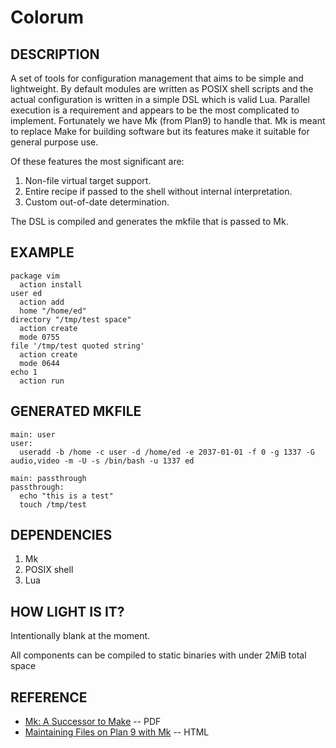 Colorum
=======


## DESCRIPTION

A set of tools for configuration management that aims to be simple and lightweight.
By default modules are written as POSIX shell scripts and the actual configuration is
written in a simple DSL which is valid Lua. Parallel execution is a requirement and appears
to be the most complicated to implement. Fortunately we have Mk (from Plan9) to handle that.
Mk is meant to replace Make for building software but its features make it suitable
for general purpose use.

Of these features the most significant are:

1. Non-file virtual target support.
1. Entire recipe if passed to the shell without internal interpretation.
1. Custom out-of-date determination.

The DSL is compiled and generates the mkfile that is passed to Mk.

## EXAMPLE

    package vim
      action install
    user ed
      action add
      home "/home/ed"
    directory "/tmp/test space"
      action create
      mode 0755
    file '/tmp/test quoted string'
      action create
      mode 0644
    echo 1
      action run

## GENERATED MKFILE

    main: user
    user:
      useradd -b /home -c user -d /home/ed -e 2037-01-01 -f 0 -g 1337 -G audio,video -m -U -s /bin/bash -u 1337 ed

    main: passthrough
    passthrough:
      echo "this is a test"
      touch /tmp/test

## DEPENDENCIES

1. Mk
1. POSIX shell
1. Lua


## HOW LIGHT IS IT?

   Intentionally blank at the moment.

All components can be compiled to static binaries with under 2MiB total space


## REFERENCE

* [Mk: A Successor to Make](http://doc.cat-v.org/bell_labs/mk/mk.pdf) -- PDF
* [Maintaining Files on Plan 9 with Mk](http://www.vitanuova.com/inferno/papers/mk.html) -- HTML

